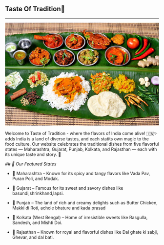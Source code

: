 ## Taste  Of Tradition🍲
---

![images](./images/food.png)

Welcome to Taste of Tradition -
where the flavors of India come alive! 
🇮🇳✨ adds  India is a land of diverse tastes, and each statits own magic to the food culture. Our website celebrates the traditional dishes from five flavorful states — Maharashtra, Gujarat, Punjab, Kolkata, and Rajasthan — each with its unique taste and story. 🍲

*## 🍛 Our Featured States*


- 🌾 Maharashtra – Known for its spicy and tangy flavors like Vada Pav, Puran Poli, and Modak.


- 🍬 Gujarat – Famous for its sweet and savory dishes like basundi,shrinkhand,lapsi.

- 🌾 Punjab – The land of rich and creamy delights such as Butter Chicken, Makki di Roti, achole bhature and kada prasad

- 🍮 Kolkata (West Bengal) – Home of irresistible sweets like Rasgulla, Sandesh, and Mishti Doi.

- 🌻 Rajasthan – Known for royal and flavorful dishes like Dal ghate ki sabji, Ghevar, and dal bati.


